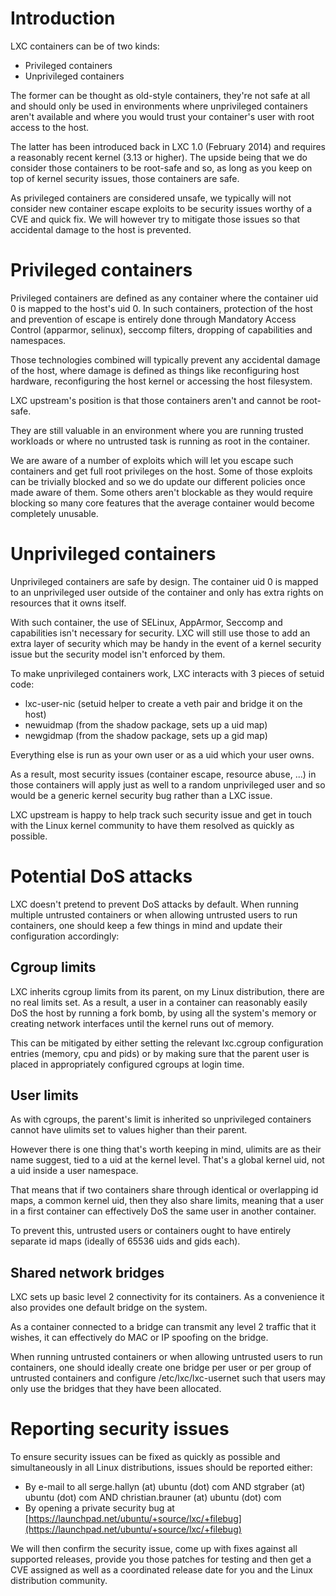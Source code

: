 # Introduction
LXC containers can be of two kinds:

 - Privileged containers
 - Unprivileged containers

The former can be thought as old-style containers, they're not safe at all and should only be used
in environments where unprivileged containers aren't available and where you would trust
your container's user with root access to the host.

The latter has been introduced back in LXC 1.0 (February 2014) and requires a reasonably recent
kernel (3.13 or higher). The upside being that we do consider those containers to be root-safe and so,
as long as you keep on top of kernel security issues, those containers are safe.


As privileged containers are considered unsafe, we typically will not consider new container escape
exploits to be security issues worthy of a CVE and quick fix. We will however try to mitigate those
issues so that accidental damage to the host is prevented.

# Privileged containers
Privileged containers are defined as any container where the container uid 0 is mapped to the host's uid 0.
In such containers, protection of the host and prevention of escape is entirely done through
Mandatory Access Control (apparmor, selinux), seccomp filters, dropping of capabilities and namespaces.

Those technologies combined will typically prevent any accidental damage of the host,
where damage is defined as things like reconfiguring host hardware,
reconfiguring the host kernel or accessing the host filesystem.

LXC upstream's position is that those containers aren't and cannot be root-safe.

They are still valuable in an environment where you are running trusted workloads
or where no untrusted task is running as root in the container.

We are aware of a number of exploits which will let you escape such containers and get full root privileges on the host.
Some of those exploits can be trivially blocked and so we do update our different policies once made aware of them.
Some others aren't blockable as they would require blocking so many core features that the average container would become completely unusable.

# Unprivileged containers
Unprivileged containers are safe by design. The container uid 0 is mapped to an unprivileged user outside of the container
and only has extra rights on resources that it owns itself.

With such container, the use of SELinux, AppArmor, Seccomp and capabilities isn't necessary for security.
LXC will still use those to add an extra layer of security which may be handy in the event
of a kernel security issue but the security model isn't enforced by them.

To make unprivileged containers work, LXC interacts with 3 pieces of setuid code:

 - lxc-user-nic (setuid helper to create a veth pair and bridge it on the host)
 - newuidmap (from the shadow package, sets up a uid map)
 - newgidmap (from the shadow package, sets up a gid map)

Everything else is run as your own user or as a uid which your user owns.

As a result, most security issues (container escape, resource abuse, ...) in those containers will apply just as well
to a random unprivileged user and so would be a generic kernel security bug rather than a LXC issue.

LXC upstream is happy to help track such security issue and get in touch with the Linux kernel community
to have them resolved as quickly as possible.

# Potential DoS attacks
LXC doesn't pretend to prevent DoS attacks by default. When running
multiple untrusted containers or when allowing untrusted users to run
containers, one should keep a few things in mind and update their
configuration accordingly:

## Cgroup limits
LXC inherits cgroup limits from its parent, on my Linux distribution, there are no real limits set.
As a result, a user in a container can reasonably easily DoS the host by running a fork bomb,
by using all the system's memory or creating network interfaces until the kernel runs out of memory.

This can be mitigated by either setting the relevant lxc.cgroup configuration entries (memory, cpu and pids)
or by making sure that the parent user is placed in appropriately configured cgroups at login time.

## User limits
As with cgroups, the parent's limit is inherited so unprivileged containers cannot have ulimits set to values
higher than their parent.

However there is one thing that's worth keeping in mind, ulimits are as their name suggest, tied to a uid at the kernel level.
That's a global kernel uid, not a uid inside a user namespace.

That means that if two containers share through identical or overlapping id maps, a common kernel uid, then they also share limits,
meaning that a user in a first container can effectively DoS the same user in another container.

To prevent this, untrusted users or containers ought to have entirely separate id maps (ideally of 65536 uids and gids each).

## Shared network bridges
LXC sets up basic level 2 connectivity for its containers. As a convenience it also provides one default bridge on the system.

As a container connected to a bridge can transmit any level 2 traffic that it wishes, it can effectively do MAC or IP spoofing on the bridge.

When running untrusted containers or when allowing untrusted users to run containers, one should ideally create one bridge per user or per
group of untrusted containers and configure /etc/lxc/lxc-usernet such that users may only use the bridges that they have been allocated.

# Reporting security issues
To ensure security issues can be fixed as quickly as possible and simultaneously
in all Linux distributions, issues should be reported either:

 * By e-mail to all serge.hallyn (at) ubuntu (dot) com AND stgraber (at) ubuntu (dot) com AND christian.brauner (at) ubuntu (dot) com
 * By opening a private security bug at [https://launchpad.net/ubuntu/+source/lxc/+filebug](https://launchpad.net/ubuntu/+source/lxc/+filebug)

We will then confirm the security issue, come up with fixes against all supported releases,
provide you those patches for testing and then get a CVE assigned as well as a
coordinated release date for you and the Linux distribution community.
